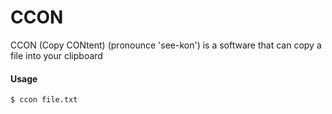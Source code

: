 # CCON

CCON (Copy CONtent) (pronounce 'see-kon') is a software that can copy a
file into your clipboard

#### Usage

```shell
$ ccon file.txt
```
